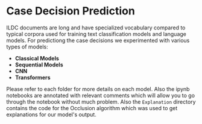 # Case Decision Prediction

ILDC documents are long and have specialized vocabulary compared to typical corpora used for training text classification models and language models. For predictiong the case decisions we experimented with various types of models:
- **Classical Models**
-  **Sequential Models**
- **CNN**
- **Transformers**

Please refer to each folder for more details on each model. Also the ipynb notebooks are annotated with relevant comments which will allow you to go through the notebook without much problem. Also the `Explanation` directory contains the code for the Occlusion algorithm which was used to get explanations for our model's output. 

